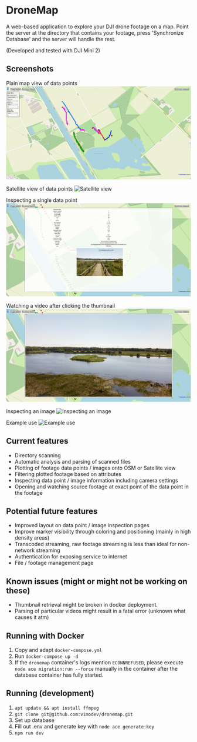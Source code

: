 # DroneMap
A web-based application to explore your DJI drone footage on a map. Point the server at the directory that contains your footage, press 'Synchronize Database' and the server will handle the rest.

(Developed and tested with DJI Mini 2)

## Screenshots

Plain map view of data points
![Plain map view](readme_assets/map.png)

Satellite view of data points
![Satellite view](readme_assets/sat.png)

Inspecting a single data point
![Inspecting a datapoint](readme_assets/point.png)

Watching a video after clicking the thumbnail
![Watching a video](readme_assets/video.png)

Inspecting an image
![Inspecting an image](readme_assets/image.png)

Example use
![Example use](readme_assets/example.gif)

## Current features

- Directory scanning
- Automatic analysis and parsing of scanned files
- Plotting of footage data points / images onto OSM or Satellite view
- Filtering plotted footage based on attributes
- Inspecting data point / image information including camera settings
- Opening and watching source footage at exact point of the data point in the footage

## Potential future features

- Improved layout on data point / image inspection pages
- Improve marker visibility through coloring and positioning (mainly in high density areas)
- Transcoded streaming, raw footage streaming is less than ideal for non-network streaming
- Authentication for exposing service to internet
- File / footage management page

## Known issues (might or might not be working on these)

- Thumbnail retrieval might be broken in docker deployment.
- Parsing of particular videos might result in a fatal error (unknown what causes it atm)

## Running with Docker

1. Copy and adapt `docker-compose.yml`
2. Run `docker-compose up -d`
3. If the `dronemap` container's logs mention `ECONNREFUSED`, 
please execute `node ace migration:run --force` manually in the container after the database container has fully started.

## Running (development)

1. `apt update && apt install ffmpeg`
2. `git clone git@github.com:vimodev/dronemap.git`
3. Set up database
4. Fill out .env and generate key with `node ace generate:key`
5. `npm run dev`
